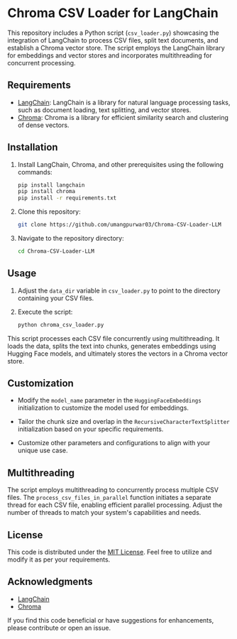 # Chroma CSV Loader for LangChain

This repository includes a Python script (`csv_loader.py`) showcasing the integration of LangChain to process CSV files, split text documents, and establish a Chroma vector store. The script employs the LangChain library for embeddings and vector stores and incorporates multithreading for concurrent processing.

## Requirements

- [LangChain](https://github.com/langchain-ai): LangChain is a library for natural language processing tasks, such as document loading, text splitting, and vector stores.
- [Chroma](https://github.com/chroma-core/chroma): Chroma is a library for efficient similarity search and clustering of dense vectors.

## Installation

1. Install LangChain, Chroma, and other prerequisites using the following commands:

   ```bash
   pip install langchain
   pip install chroma
   pip install -r requirements.txt
   ```

2. Clone this repository:

   ```bash
   git clone https://github.com/umangpurwar03/Chroma-CSV-Loader-LLM
   ```

3. Navigate to the repository directory:

   ```bash
   cd Chroma-CSV-Loader-LLM
   ```

## Usage

1. Adjust the `data_dir` variable in `csv_loader.py` to point to the directory containing your CSV files.

2. Execute the script:

   ```bash
   python chroma_csv_loader.py
   ```

This script processes each CSV file concurrently using multithreading. It loads the data, splits the text into chunks, generates embeddings using Hugging Face models, and ultimately stores the vectors in a Chroma vector store.

## Customization

- Modify the `model_name` parameter in the `HuggingFaceEmbeddings` initialization to customize the model used for embeddings.

- Tailor the chunk size and overlap in the `RecursiveCharacterTextSplitter` initialization based on your specific requirements.

- Customize other parameters and configurations to align with your unique use case.

## Multithreading

The script employs multithreading to concurrently process multiple CSV files. The `process_csv_files_in_parallel` function initiates a separate thread for each CSV file, enabling efficient parallel processing. Adjust the number of threads to match your system's capabilities and needs.

## License

This code is distributed under the [MIT License](LICENSE). Feel free to utilize and modify it as per your requirements.

## Acknowledgments

- [LangChain](https://github.com/langchain-ai)
- [Chroma](https://github.com/chroma-core/chroma)

If you find this code beneficial or have suggestions for enhancements, please contribute or open an issue.

